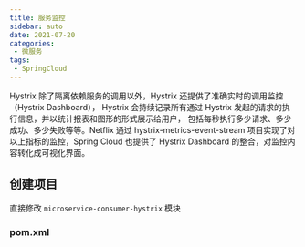 ```yaml
---
title: 服务监控
sidebar: auto
date: 2021-07-20
categories:
 - 微服务
tags:
 - SpringCloud
---
```


Hystrix 除了隔离依赖服务的调用以外，Hystrix 还提供了准确实时的调用监控（Hystrix Dashboard），
Hystrix 会持续记录所有通过 Hystrix 发起的请求的执行信息，并以统计报表和图形的形式展示给用户，
包括每秒执行多少请求、多少成功、多少失败等等。Netflix 通过 hystrix-metrics-event-stream 项目实现了对
以上指标的监控，Spring Cloud 也提供了 Hystrix Dashboard 的整合，对监控内容转化成可视化界面。

## 创建项目

直接修改 `microservice-consumer-hystrix` 模块

### pom.xml

